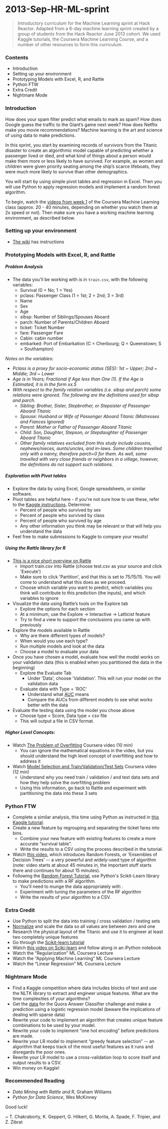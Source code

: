 2013-Sep-HR-ML-sprint
=====================
> Introductory curriculum for the Machine Learning sprint at Hack Reactor. Adapted from a 6-day machine learning sprint created by a group of students from the Hack Reactor June 2013 cohort. We used Kaggle tutorials, the Coursera Machine Learning Course, and a number of other resources to form this curriculum.


### Contents
* Introduction
* Setting up your environment
* Prototyping Models with Excel, R, and Rattle
* Python FTW
* Extra Credit
* Nightmare Mode

### Introduction
How does your spam filter predict what emails to mark as spam? How does Google guess the traffic to the Giant’s game next week? How does Netflix make you movie recommendations? Machine learning is the art and science of using data to make predictions.

In this sprint, you start by examining records of survivors from the Titanic disaster to create an algorithmic model capable of predicting whether a passenger lived or died, and what kind of things about a person would make them more or less likely to have survived. For example, as women and children were given priority seating among the ship’s scarce lifeboats, they were much more likely to survive than other demographics.

You will start by using simple pivot tables and regression in Excel. Then you will use Python to apply regression models and implement a random forest algorithm.

To begin, watch the [videos from week 1](https://class.coursera.org/ml-003/lecture/index) of the Coursera Machine Learning class (approx. 20 - 40 minutes, depending on whether you watch them at 2x speed or not). Then make sure you have a working machine learning environment, as described below.

### Setting up your environment
* [The wiki](https://github.com/palimpsests/2013-Sep-HR-ML-sprint/wiki/Setting-up-your-dev-environment) has instructions

### Prototyping Models with Excel, R, and Rattle

##### Problem Analysis
* The data you'll be working with is in ```train.csv```, with the following variables:
  * Survival (0 = No; 1 = Yes)
  * pclass: Passenger Class (1 = 1st; 2 = 2nd; 3 = 3rd)
  * Name
  * Sex
  * Age
  * sibsp: Number of Siblings/Spouses Aboard
  * parch: Number of Parents/Children Aboard
  * ticket: Ticket Number
  * fare: Passenger Fare
  * Cabin: cabin number
  * embarked: Port of Embarkation (C = Cherbourg; Q = Queenstown; S = Southampton)

_Notes on the variables:_

* _Pclass is a proxy for socio-economic status (SES): 1st ~ Upper; 2nd ~ Middle; 3rd ~ Lower_
* _Age is in Years; Fractional if Age less than One (1).  If the Age is Estimated, it is in the form xx.5_
* _With respect to the family relation variables (i.e. sibsp and parch) some relations were ignored.  The following are the definitions used for sibsp and parch._
    * _Sibling: Brother, Sister, Stepbrother, or Stepsister of Passenger Aboard Titanic_
    * _Spouse: Husband or Wife of Passenger Aboard Titanic (Mistresses and Fiances Ignored)_
    * _Parent: Mother or Father of Passenger Aboard Titanic_
    * _Child: Son, Daughter, Stepson, or Stepdaughter of Passenger Aboard Titanic_
    * _Other family relatives excluded from this study include cousins, nephews/nieces, aunts/uncles, and in-laws. Some children travelled only with a nanny, therefore parch=0 for them.  As well, some travelled with very close friends or neighbors in a village, however, the definitions do not support such relations._

##### Exploration with Pivot tables
* Explore the data by using Excel, Google spreadsheets, or similar software.
* Pivot tables are helpful here - if you're not sure how to use these, refer to the [Kaggle instructions](http://www.kaggle.com/c/titanic-gettingStarted/details/getting-started-with-excel). Determine:
  * Percent of people who survived by sex
  * Percent of people who survived by class
  * Percent of people who survived by age
  * Any other information you think may be relevant or that will help you understand the data
* Feel free to make submissions to Kaggle to compare your results!

##### Using the Rattle library for R
* [This is a nice short overview on Rattle](http://onepager.togaware.com/StartO.pdf)
  * Import train.csv into Rattle (choose test.csv as your source and click 'Execute')
  * Make sure to click 'Partition', and that this is set to 75/15/15. You will come to understand what this does as we proceed.
  * Choose which variable you want to predict, which variables you think will contribute to this prediction (the inputs), and which variables to ignore
* Visualize the data using Rattle’s tools on the Explore tab
  * Explore the options for each section
  * At a minimum,  use the Explore → Interactive → Latticist feature
  * Try to find a view to support the conclusions you came up with previously
* Explore the models available in Rattle
  * Why are there different types of models?
  * When would you use each type?
  * Run multiple models and look at the data
  * Choose a model to evaluate your data
* Once you have chosen a model, evaluate how well the model works on your validation data (this is enabled when you partitioned the data in the beginning)
  * Explore the Evaluate Tab
      * Under 'Data', choose 'Validation'.  This will run your model on the validation data
  * Evaluate data with Type = 'ROC'
      * Understand what [AUC](http://en.wikipedia.org/wiki/Receiver_operating_characteristic#Area_under_the_curve) means
      * Compare the AUCs from different models to see what works better with the data
* Evaluate the testing data using the model you chose above
  * Choose type = Score, Data type = csv file
  * This will output a file in CSV format.

##### Higher Level Concepts:

* Watch [The Problem of Overfitting](https://class.coursera.org/ml-003/lecture/39) Coursera video (10 min)
  * You can ignore the mathematical equations in the video, but you should understand the high level concept of overfitting and how to address it
* Watch [Model Selection and Train/Validation/Test Sets](https://class.coursera.org/ml-003/lecture/61) Coursera video (12 min)
  * Understand why you need train / validation / and test data sets and how they help solve the overfitting problem
  * Using this information, go back to Rattle and experiment with partitioning the data into these 3 sets

### Python FTW

* Complete a similar analysis, this time using Python as instructed in [this Kaggle tutorial](http://www.kaggle.com/c/titanic-gettingStarted/details/getting-started-with-python).
* Create a new feature by regrouping and separating the ticket fares into bins.
  * Combine your new feature with existing features to create a more accurate “survival table”.
  * Write the results to a CSV using the process described in the tutorial.
* Watch [this video](http://www.youtube.com/watch?v=kwt6XEh7U3g#t=45m35s), which introduces Random Forests, or 'Ensembles of Decision Trees' -- a very powerful and widely-used type of algorithm (note: video starts at about 45 minutes in, the important stuff starts there and continues for about 15 minutes).
* Following the [Random Forest Tutorial](http://www.kaggle.com/c/titanic-gettingStarted/details/getting-started-with-random-forests), use Python's Scikit-Learn library to make predictions with a RF algorithm.
  * You'll need to munge the data appropriately with .
  * Experiment with tuning the parameters of the RF algorithm
  * Write the results of your algorithm to a CSV.

### Extra Credit

* Use Python to split the data into training / cross validation / testing sets
* [Normalize](http://en.wikipedia.org/wiki/Normalization_%28statistics%29) and scale the data so all values are between zero and one
* Research the physical layout of the Titanic and use it to engineer at least two completely unique features
* Go through the [Scikit-learn tutorial](http://scikit-learn.org/stable/tutorial/index.html)
* Watch [this video on Sciki-learn](http://www.youtube.com/watch?v=cHZONQ2-x7I) and follow along in an iPython notebook
* Watch the “Regularization” ML Coursera Lecture
* Watch the “Applying Machine Learning” ML Coursera Lecture
* Watch the “Linear Regression” ML Coursera Lecture

### Nightmare Mode

* Find a Kaggle competition where data includes blocks of text and use the NLTK library to extract and engineer unique features. What are the time complexities of your algorithms?
* Get the [data](http://qsf.cf.quoracdn.net/QuoraAnswerClassifier_testcases.zip) for the Quora Answer Classifier challenge and make a prediction using a logistic regression model (beware the implications of dealing with sparse data)
* Rewrite your code to implement an algorithm that creates unique feature combinations to be used by your model.
* Rewrite your code to implement “one hot encoding” before predictions are made.
* Rewrite your LR model to implement  “greedy feature selection” -- an algorithm that keeps track of the most useful features as it runs and disregards the poor ones.
* Rewrite your LR model to use a cross-validation loop to score itself and output results to a CSV.
* Win money on Kaggle!

### Recommended Reading
* _Data Mining with Rattle and R_, Graham Williams
* _Python for Data Science_, Wes McKinney

Good luck!

~ T. Chakraborty, K. Geppert, G. Hilkert, G. Morita, A. Spade, F. Tripier, and Z. Zibrat